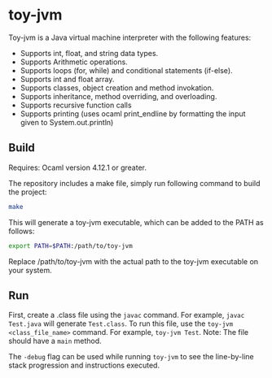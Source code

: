 # toy-jvm

Toy-jvm is a Java virtual machine interpreter with the following features:

- Supports int, float, and string data types.
- Supports Arithmetic operations.
- Supports loops (for, while) and conditional statements (if-else).
- Supports int and float array.
- Supports classes, object creation and method invokation.
- Supports inheritance, method overriding, and overloading.
- Supports recursive function calls
- Supports printing (uses ocaml print_endline by formatting the input given to System.out.println)

## Build
Requires: Ocaml version 4.12.1 or greater.

The repository includes a make file, simply run following command to build the project:

```bash
make
```

This will generate a toy-jvm executable, which can be added to the PATH as follows:

```bash
export PATH=$PATH:/path/to/toy-jvm
```
Replace /path/to/toy-jvm with the actual path to the toy-jvm executable on your system.

## Run

First, create a .class file using the `javac` command. For example, `javac Test.java` will generate `Test.class`.
To run this file, use the `toy-jvm <class_file_name>` command. For example, `toy-jvm Test`.
Note: The file should have a `main` method.

The `-debug` flag can be used while running `toy-jvm` to see the line-by-line stack progression and instructions executed.


